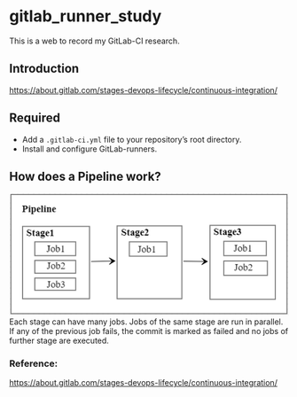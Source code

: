 # gitlab_runner_study
This is a web to record my GitLab-CI research.

## Introduction
https://about.gitlab.com/stages-devops-lifecycle/continuous-integration/

## Required
 - Add a `.gitlab-ci.yml` file to your repository’s root directory.
 - Install and configure GitLab-runners.

## How does a Pipeline work?
![](https://github.com/cassieliuxy/gitlab_runner_study/blob/master/images/Pipeline.png)  
  Each stage can have many jobs.
  Jobs of the same stage are run in parallel.
  If any of the previous job fails, the commit is marked as failed and no jobs of further stage are executed.


### Reference:
https://about.gitlab.com/stages-devops-lifecycle/continuous-integration/
